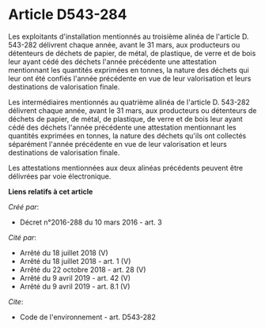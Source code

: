 # Article D543-284

Les exploitants d'installation mentionnés au troisième alinéa de l'article D. 543-282 délivrent chaque année, avant le 31
mars, aux producteurs ou détenteurs de déchets de papier, de métal, de plastique, de verre et de bois leur ayant cédé des
déchets l'année précédente une attestation mentionnant les quantités exprimées en tonnes, la nature des déchets qui leur ont
été confiés l'année précédente en vue de leur valorisation et leurs destinations de valorisation finale.

Les intermédiaires mentionnés au quatrième alinéa de l'article D. 543-282 délivrent chaque année, avant le 31 mars, aux
producteurs ou détenteurs de déchets de papier, de métal, de plastique, de verre et de bois leur ayant cédé des déchets
l'année précédente une attestation mentionnant les quantités exprimées en tonnes, la nature des déchets qu'ils ont collectés
séparément l'année précédente en vue de leur valorisation et leurs destinations de valorisation finale.

Les attestations mentionnées aux deux alinéas précédents peuvent être délivrées par voie électronique.

**Liens relatifs à cet article**

_Créé par_:

  - Décret n°2016-288 du 10 mars 2016 - art. 3

_Cité par_:

  - Arrêté du 18 juillet 2018 (V)
  - Arrêté du 18 juillet 2018 - art. 1 (V)
  - Arrêté du 22 octobre 2018 - art. 28 (V)
  - Arrêté du 9 avril 2019 - art. 42 (V)
  - Arrêté du 9 avril 2019 - art. 8.1 (V)

_Cite_:

  - Code de l'environnement - art. D543-282
